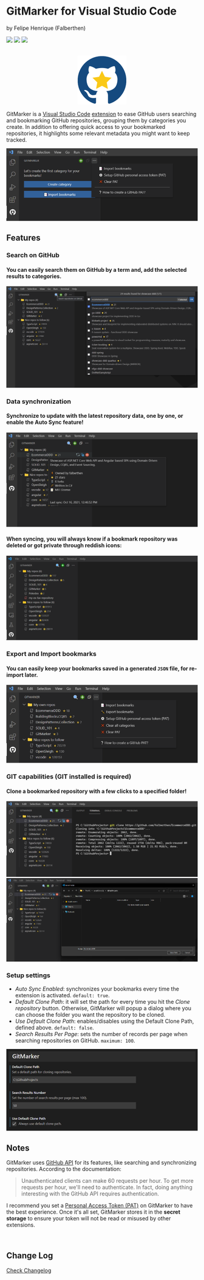 # GitMarker for Visual Studio Code
by Felipe Henrique (Falberthen)

[![](https://vsmarketplacebadge.apphb.com/version-short/Falberthen.gitmarker.svg)](https://marketplace.visualstudio.com/items?itemName=Falberthen.gitmarker)
[![](https://vsmarketplacebadge.apphb.com/downloads-short/Falberthen.gitmarker.svg)](https://marketplace.visualstudio.com/items?itemName=Falberthen.gitmarker)
[![](https://vsmarketplacebadge.apphb.com/rating-short/Falberthen.gitmarker.svg)](https://marketplace.visualstudio.com/items?itemName=Falberthen.gitmarker)

<p align="center">
  <br />
  <img src="https://raw.githubusercontent.com/falberthen/gitmarker/master/resources/gitmarker.png" alt="GitMarker Logo" />
</p>


GitMarker is a [Visual Studio Code](https://code.visualstudio.com/) [extension](https://marketplace.visualstudio.com/VSCode) to ease GitHub users searching and bookmarking GitHub repositories, grouping them by categories you create.
In addition to offering quick access to your bookmarked repositories, it highlights some relevant metadata you might want to keep tracked.

<img src="https://raw.githubusercontent.com/falberthen/gitmarker/master/images/welcome.png">

<br>

## Features

### Search on GitHub
#### You can easily search them on GitHub by a term and, add the selected results to categories.

<img src="https://raw.githubusercontent.com/falberthen/gitmarker/master/images/repo-search.png">

<br>

### Data synchronization
#### Synchronize to update with the latest repository data, one by one, or enable the Auto Sync feature!

<img src="https://raw.githubusercontent.com/falberthen/gitmarker/master/images/my-repos.png"> 

#### When syncing, you will always know if a bookmark repository was deleted or got private through reddish icons:

<img src="https://raw.githubusercontent.com/falberthen/gitmarker/master/images/no-longer-active-repos.png"> 

<br>

### Export and Import bookmarks

#### You can easily keep your bookmarks saved in a generated `JSON` file, for re-import later.

<img src="https://raw.githubusercontent.com/falberthen/gitmarker/master/images/menu-options.png"> 

<br>

### GIT capabilities (GIT installed is required)

#### Clone a bookmarked repository with a few clicks to a specified folder!

<img src="https://raw.githubusercontent.com/falberthen/gitmarker/master/images/clone.png"> 
<img src="https://raw.githubusercontent.com/falberthen/gitmarker/master/images/clone-into-folder.png"> 

<br>

### Setup settings

- *Auto Sync Enabled*: synchronizes your bookmarks every time the extension is activated. `default: true`.
- *Default Clone Path*: it will set the path for every time you hit the *Clone repository* button. Otherwise, GitMarker will popup a dialog where you can choose the folder you want the repository to be cloned.
- *Use Default Clone Path*: enables/disables using the Default Clone Path, defined above. `default: false`.
- *Search Results Per Page*: sets the number of records per page when searching repositories on GitHub. `maximum: 100`.

<img src="https://raw.githubusercontent.com/falberthen/gitmarker/master/images/settings.png"> 

<br>

## Notes

GitMarker uses [GitHub API](https://docs.github.com/en/rest/guides/getting-started-with-the-rest-api) for its features, like searching and synchronizing repositories. According to the documentation:

> Unauthenticated clients can make 60 requests per hour. To get more requests per hour, we'll need to authenticate. In fact, doing anything interesting with the GitHub API requires authentication.

I recommend you set a [Personal Access Token (PAT)](https://docs.github.com/en/github/authenticating-to-github/keeping-your-account-and-data-secure/creating-a-personal-access-token) on GitMarker to have the best experience. Once it's all set, GitMarker stores it in the <b>secret storage</b> to ensure your token will not be read or misused by other extensions.

<br>

## Change Log

[Check Changelog](CHANGELOG.md)